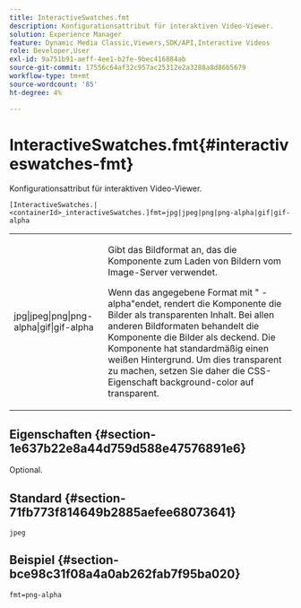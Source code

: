 ```yaml
---
title: InteractiveSwatches.fmt
description: Konfigurationsattribut für interaktiven Video-Viewer.
solution: Experience Manager
feature: Dynamic Media Classic,Viewers,SDK/API,Interactive Videos
role: Developer,User
exl-id: 9a751b91-aeff-4ee1-b2fe-9bec416884ab
source-git-commit: 17556c64af32c957ac25312e2a3288a8d86b5679
workflow-type: tm+mt
source-wordcount: '85'
ht-degree: 4%

---
```


# InteractiveSwatches.fmt{#interactiveswatches-fmt}

Konfigurationsattribut für interaktiven Video-Viewer.

`[InteractiveSwatches.|<containerId>_interactiveSwatches.]fmt=jpg|jpeg|png|png-alpha|gif|gif-alpha`

<table id="table_441553CD34C94A58A9D7CBF772DEDDB6"> 
 <tbody> 
  <tr> 
   <td colname="col1"> <p> <span class="codeph"> jpg|jpeg|png|png-alpha|gif|gif-alpha</span> </p> </td> 
   <td colname="col2"> <p> Gibt das Bildformat an, das die Komponente zum Laden von Bildern vom Image-Server verwendet. </p> <p>Wenn das angegebene Format mit "<span class="codeph"> -alpha</span>"endet, rendert die Komponente die Bilder als transparenten Inhalt. Bei allen anderen Bildformaten behandelt die Komponente die Bilder als deckend. Die Komponente hat standardmäßig einen weißen Hintergrund. Um dies transparent zu machen, setzen Sie daher die CSS-Eigenschaft <span class="codeph"> background-color</span> auf <span class="codeph"> transparent</span>. </p> </td> 
  </tr> 
 </tbody> 
</table>

## Eigenschaften {#section-1e637b22e8a44d759d588e47576891e6}

Optional.

## Standard {#section-71fb773f814649b2885aefee68073641}

`jpeg`

## Beispiel {#section-bce98c31f08a4a0ab262fab7f95ba020}

```
fmt=png-alpha
```
